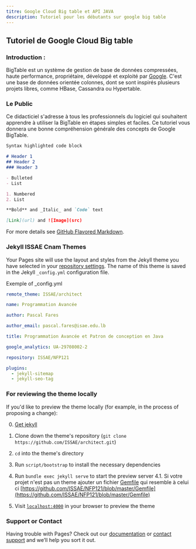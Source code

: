 ```yaml
---
titre: Google Cloud Big table et API JAVA 
description: Tutoriel pour les débutants sur google big table
---
```

## Tutoriel de Google Cloud Big table

### Introduction :
BigTable est un système de gestion de base de données compressées, haute performance, propriétaire, développé et exploité par [Google](https://www.google.com). C'est une base de données orientée colonnes, dont se sont inspirés plusieurs projets libres, comme HBase, Cassandra ou Hypertable.

### Le Public

Ce didacticiel s'adresse à tous les professionnels du logiciel qui souhaitent apprendre à utiliser la BigTable en étapes simples et faciles. Ce tutoriel vous donnera une bonne compréhension générale des concepts de Google BigTable.

```markdown
Syntax highlighted code block

# Header 1
## Header 2
### Header 3

- Bulleted
- List

1. Numbered
2. List

**Bold** and _Italic_ and `Code` text

[Link](url) and ![Image](src)
```

For more details see [GitHub Flavored Markdown](https://guides.github.com/features/mastering-markdown/).

### Jekyll ISSAE Cnam Themes

Your Pages site will use the layout and styles from the Jekyll theme you have selected in your [repository settings](https://github.com/ISSAE/ISSAE.github.io/settings). The name of this theme is saved in the Jekyll `_config.yml` configuration file.

Exemple of _config.yml

```yml
remote_theme: ISSAE/architect

name: Programmation Avancée 

author: Pascal Fares

author_email: pascal.fares@isae.edu.lb

title: Programmation Avancée et Patron de conception en Java

google_analytics: UA-29708002-2

repository: ISSAE/NFP121

plugins:
  - jekyll-sitemap
  - jekyll-seo-tag
```


### For reviewing the theme locally

If you'd like to preview the theme locally (for example, in the process of proposing a change):

0. [Get jekyll](https://jekyllrb.com/docs/installation/windows/)

1. Clone down the theme's repository (`git clone https://github.com/ISSAE/architect.git`)
2. `cd` into the theme's directory
3. Run `script/bootstrap` to install the necessary dependencies
4. Run `bundle exec jekyll serve` to start the preview server
   4.1. Si votre projet n'est pas un theme ajouter un fichier [Gemfile](https://github.com/ISSAE/NFP121/blob/master/Gemfile) qui resemble à celui ci [https://github.com/ISSAE/NFP121/blob/master/Gemfile](https://github.com/ISSAE/NFP121/blob/master/Gemfile)
5. Visit [`localhost:4000`](http://localhost:4000) in your browser to preview the theme

### Support or Contact

Having trouble with Pages? Check out our [documentation](https://help.github.com/categories/github-pages-basics/) or [contact support](https://github.com/contact) and we’ll help you sort it out.
